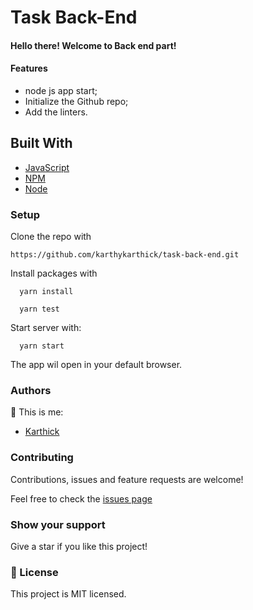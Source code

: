 # Task Back-End

#### Hello there! Welcome to Back end part!


#### Features
- node js app start;
- Initialize the Github repo;
- Add the linters.

## Built With

- [JavaScript](https://www.javascript.com/)
- [NPM](https://www.npmjs.com/)
- [Node](https://nodejs.org/)


### Setup

Clone the repo with

```
https://github.com/karthykarthick/task-back-end.git
```

Install packages with

```
  yarn install
```
```
  yarn test
```

Start server with:

```
  yarn start
```

The app wil open in your default browser.

### Authors

👤 This is me:

- [Karthick](karthykarthick.netlify.app/)

### Contributing

Contributions, issues and feature requests are welcome!

Feel free to check the [issues page](https://github.com/karthykarthick/task-front-end.git/issues)

### Show your support

Give a star if you like this project!


### 📝 License

This project is MIT licensed.